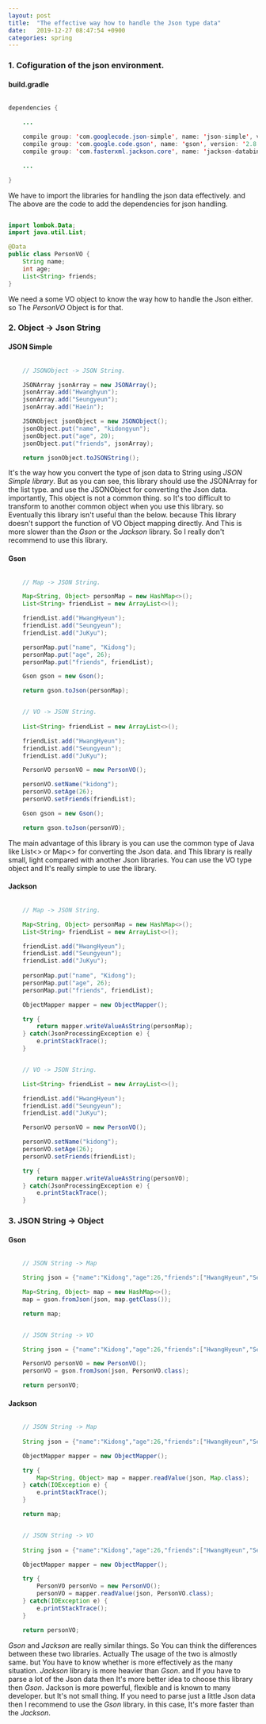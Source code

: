 ```yaml
---
layout: post
title:  "The effective way how to handle the Json type data"
date:   2019-12-27 08:47:54 +0900
categories: spring
---
```


### 1. Cofiguration of the json environment.

#### build.gradle

```java

dependencies {

    ...

    compile group: 'com.googlecode.json-simple', name: 'json-simple', version: '1.1.1'
    compile group: 'com.google.code.gson', name: 'gson', version: '2.8.5'
    compile group: 'com.fasterxml.jackson.core', name: 'jackson-databind', version: '2.9.8'

    ...

}

```

We have to import the libraries for handling the json data effectively. and The above are the code to add the dependencies for json handling.

```java

import lombok.Data;
import java.util.List;

@Data
public class PersonVO {
    String name;
    int age;
    List<String> friends;
}

```

We need a some VO object to know the way how to handle the Json either. so The _PersonVO_ Object is for that.

### 2. Object -> Json String

#### JSON Simple

```java

    // JSONObject -> JSON String.

    JSONArray jsonArray = new JSONArray();
    jsonArray.add("Hwanghyun");
    jsonArray.add("Seungyeun");
    jsonArray.add("Haein");

    JSONObject jsonObject = new JSONObject();
    jsonObject.put("name", "kidongyun");
    jsonObject.put("age", 20);
    jsonObject.put("friends", jsonArray);

    return jsonObject.toJSONString();

```

It's the way how you convert the type of json data to String using _JSON Simple library_. But as you can see, this library should use the JSONArray for the list type. and use the JSONObject for converting the Json data. importantly, This object is not a common thing. so It's too difficult to transform to another common object when you use this library. so Eventually this library isn't useful than the below. because This library doesn't support the function of VO Object mapping directly. And This is more slower than the _Gson_ or the _Jackson_ library. So I really don't recommend to use this library.

#### Gson

```java

    // Map -> JSON String.

    Map<String, Object> personMap = new HashMap<>();
    List<String> friendList = new ArrayList<>();

    friendList.add("HwangHyeun");
    friendList.add("Seungyeun");
    friendList.add("JuKyu");

    personMap.put("name", "Kidong");
    personMap.put("age", 26);
    personMap.put("friends", friendList);

    Gson gson = new Gson();

    return gson.toJson(personMap);

```

```java

    // VO -> JSON String.
    
    List<String> friendList = new ArrayList<>();

    friendList.add("HwangHyeun");
    friendList.add("Seungyeun");
    friendList.add("JuKyu");

    PersonVO personVO = new PersonVO();

    personVO.setName("kidong");
    personVO.setAge(26);
    personVO.setFriends(friendList);

    Gson gson = new Gson();

    return gson.toJson(personVO);

```

The main advantage of this library is you can use the common type of Java like List<> or Map<> for converting the Json data. and This library is really small, light compared with another Json libraries. You can use the VO type object and It's really simple to use the library.

#### Jackson

```java

    // Map -> JSON String.

    Map<String, Object> personMap = new HashMap<>();
    List<String> friendList = new ArrayList<>();

    friendList.add("HwangHyeun");
    friendList.add("Seungyeun");
    friendList.add("JuKyu");
    
    personMap.put("name", "Kidong");
    personMap.put("age", 26);
    personMap.put("friends", friendList);

    ObjectMapper mapper = new ObjectMapper();

    try {
        return mapper.writeValueAsString(personMap);
    } catch(JsonProcessingException e) {
        e.printStackTrace();
    }

```

```java

    // VO -> JSON String.

    List<String> friendList = new ArrayList<>();

    friendList.add("HwangHyeun");
    friendList.add("Seungyeun");
    friendList.add("JuKyu");

    PersonVO personVO = new PersonVO();

    personVO.setName("kidong");
    personVO.setAge(26);
    personVO.setFriends(friendList);

    try {
        return mapper.writeValueAsString(personVO);
    } catch(JsonProcessingException e) {
        e.printStackTrace();
    }

```

### 3. JSON String -> Object

#### Gson

```java

    // JSON String -> Map

    String json = {"name":"Kidong","age":26,"friends":["HwangHyeun","Seungyeun","JuKyu"]};

    Map<String, Object> map = new HashMap<>();
    map = gson.fromJson(json, map.getClass());

    return map;

```

```java

    // JSON String -> VO

    String json = {"name":"Kidong","age":26,"friends":["HwangHyeun","Seungyeun","JuKyu"]};

    PersonVO personVO = new PersonVO();
    personVO = gson.fromJson(json, PersonVO.class);

    return personVO;

```

#### Jackson

```java

    // JSON String -> Map
    
    String json = {"name":"Kidong","age":26,"friends":["HwangHyeun","Seungyeun","JuKyu"]};

    ObjectMapper mapper = new ObjectMapper();

    try {
        Map<String, Object> map = mapper.readValue(json, Map.class);
    } catch(IOException e) {
        e.printStackTrace();
    }

    return map;

```

```java

    // JSON String -> VO
    
    String json = {"name":"Kidong","age":26,"friends":["HwangHyeun","Seungyeun","JuKyu"]};

    ObjectMapper mapper = new ObjectMapper();

    try {
        PersonVO personVo = new PersonVO();
        personVO = mapper.readValue(json, PersonVO.class);
    } catch(IOException e) {
        e.printStackTrace();
    }

    return personVO;
```

_Gson_ and _Jackson_ are really similar things. So You can think the differences between these two libraries. Actually The usage of the two is almostly same. but You have to know whether is more effectively as the many situation. _Jackson_ library is more heavier than _Gson_. and If you have to parse a lot of the Json data then It's more better idea to choose this library then _Gson_. Jackson is more powerful, flexible and is known to many developer. but It's not small thing. If you need to parse just a little Json data then I recommend to use the _Gson_ library. in this case, It's more faster than the _Jackson_.